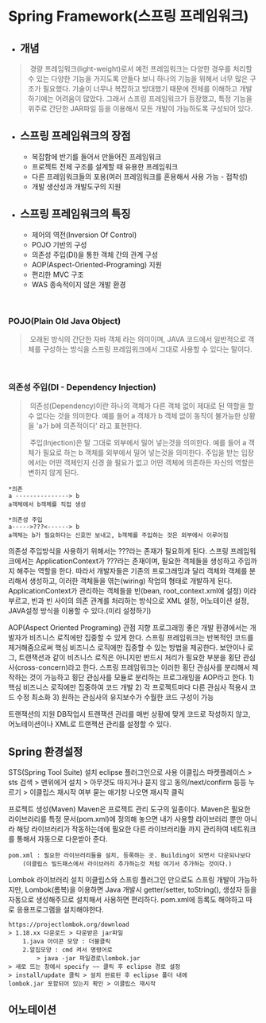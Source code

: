 # Spring Framework(스프링 프레임워크)

- ## 개념
>&nbsp;경량 프레임워크(light-weight)로서 예전 프레임워크는 다양한 경우를 처리할 수 있는 다양한 기능을 가지도록 만들다
보니 하나의 기능을 위해서 너무 많은 구조가 필요했다. 기술이 너무나 복잡하고 방대했기 때문에 전체를 이해하고 개발하기에는 어려움이 많았다. 그래서 스프링 프레임워크가 등장했고, 특정 기능을 위주로 간단한 JAR파일 등을 이용해서
모든 개발이 가능하도록 구성되어 있다.


- ## 스프링 프레임워크의 장점
  - 복잡함에 반기를 들어서 만들어진 프레임워크
  - 프로젝트 전체 구조를 설계할 때 유용한 프레임워크
  - 다른 프레임워크들의 포용(여러 프레임워크를 혼용해서 사용 가능 - 접착성)
  - 개발 생산성과 개발도구의 지원

- ## 스프링 프레임워크의 특징
  - 제어의 역전(Inversion Of Control)
  - POJO 기반의 구성
  - 의존성 주입(DI)을 통한 객체 간의 관계 구성
  - AOP(Aspect-Oriented-Programing) 지원
  - 편리한 MVC 구조
  - WAS 종속적이지 않은 개발 환경

<br>

### POJO(Plain Old Java Object)
>&nbsp;오래된 방식의 간단한 자바 객체 라는 의미이며, JAVA 코드에서 일반적으로 객체를 구성하는 방식을 스프링 프레임워크에서 그대로 사용할 수 있다는 말이다.

<br>

### 의존성 주입(DI - Dependency Injection)
>&nbsp;의존성(Dependency)이란 하나의 객체가 다른 객체 없이 제대로 된 역할을 할 수 없다는 것을 의미한다. 
>예를 들어 a 객체가 b 객체 없이 동작이 불가능한 상황을 'a가 b에 의존적이다' 라고 표현한다.<br>
>
>&nbsp;주입(Injection)은 말 그대로 외부에서 밀어 넣는것을 의미한다. 예를 들어 a 객체가 필요로 하는 b 객체를 외부에서 밀어 넣는것을 의미한다. 
>주입을 받는 입장에서는 어떤 객체인지 신경 쓸 필요가 없고 어떤 객체에 의존하든 자신의 역할은 변하지 않게 된다.

```
*의존
a ---------------> b
a객체에서 b객체를 직접 생성

*의존성 주입
a----->???<------> b
a객체는 b가 필요하다는 신호만 보내고, b객체를 주입하는 것은 외부에서 이루어짐
```
의존성 주입방식을 사용하기 위해서는 ???라는 존재가 필요하게 된다. 스프링
프레임워크에서는 ApplicationContext가 ???라는 존재이며, 필요한 객체들을
생성하고 주입까지 해주는 역할을 한다. 따라서 개발자들은 기존의 프로그래밍과
달리 객체와 객체를 분리해서 생성하고, 이러한 객체들을 엮는(wiring) 작업의
형태로 개발하게 된다. ApplicationContext가 관리하는 객체들을 빈(bean, root_context.xml에 설정)
이라 부르고, 빈과 빈 사이의 의존 관계를 처리하는 방식으로 XML 설정,
어노테이션 설정, JAVA설정 방식을 이용할 수 있다.(미리 설정하기)

AOP(Aspect Oriented Programing)
	관점 지향 프로그래밍
	좋은 개발 환경에서는 개발자가 비즈니스 로직에만 집중할 수 있게 한다. 스프링
	프레임워크는 반복적인 코드를 제거해줌으로써 핵심 비즈니스 로직에만 집중할
	수 있는 방법을 제공한다. 보안이나 로그, 트랜잭션과 같이 비즈니스 로직은
	아니지만 반드시 처리가 필요한 부분을 횡단 관심사(cross-concern)라고 한다.
	스프링 프레임워크는 이러한 횡단 관심사를 분리해서 제작하는 것이 가능하고
	횡단 관심사를 모듈로 분리하는 프로그래밍을 AOP라고 한다.
	1) 핵심 비즈니스 로직에만 집중하여 코드 개발
	2) 각 프로젝트마다 다른 관심사 적용시 코드 수정 최소화
	3) 원하는 관심사의 유지보수가 수월한 코드 구성이 가능

트랜잭션의 지원
	DB작업시 트랜잭션 관리를 매번 상황에 맞게 코드로 작성하지 않고,
	어노테이션이나 XML로 트랜잭션 관리를 설정할 수 있다.

## Spring 환경설정

STS(Spring Tool Suite) 설치
	eclipse 플러그인으로 사용
	이클립스 마켓플레이스 > sts 검색 > 맨위에거 설치
	> 아무것도 따지거나 묻지 않고 동의/next/confirm 등등 누르기
	> 이클립스 재시작 여부 묻는 애기창 나오면 재시작 클릭

프로젝트 생성(Maven)
	Maven은 프로젝트 관리 도구의 일종이다. Maven은 필요한 라이브러리를
	특정 문서(pom.xml)에 정의해 놓으면 내가 사용할 라이브러리 뿐만 아니라
	해당 라이브러리가 작동하는데에 필요한 다른 라이브러리들 까지 관리하여
	네트워크를 통해서 자동으로 다운받아 준다.

	pom.xml : 필요한 라이브러리들을 설치, 등록하는 곳. Building이 되면서 다운되나보다
		(이클립스 빌드패스에서 라이브러리 추가하는것 처럼 여기서 추가하는 것이다.)
	
Lombok 라이브러리 설치
	이클립스와 스프링 플러그인 만으로도 스프링 개발이 가능하지만,
	Lombok(롬복)을 이용하면 Java 개발시 getter/setter, toString(),
	생성자 등을 자동으로 생성해주므로 설치해서 사용하면 편리하다.
	pom.xml에 등록도 해야하고 따로 응용프로그램을 설치해야한다.

	https://projectlombok.org/download
	> 1.18.xx 다운로드 > 다운받은 jar파일
		1.java 아이콘 모양 : 더블클릭
		2.알집모양 : cmd 켜서 명령어로
			> java -jar 파일경로\lombok.jar
	> 새로 뜨는 창에서 specify ~~ 클릭 후 eclipse 경로 설정
	> install/update 클릭 > 설치 완료된 후 eclipse 폴더 내에
	lombok.jar 포함되어 있는지 확인 > 이클립스 재시작

## 어노테이션


